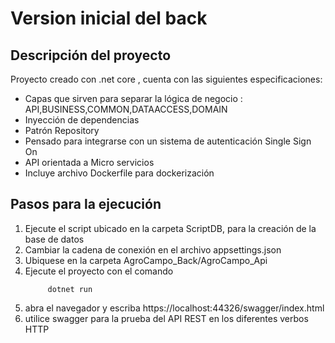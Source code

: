 # Version inicial del back 

## Descripción del proyecto

Proyecto creado con .net core , cuenta con las siguientes especificaciones:
- Capas que sirven para separar la lógica de negocio : API,BUSINESS,COMMON,DATAACCESS,DOMAIN
- Inyección de dependencias
- Patrón Repository
- Pensado para integrarse con un sistema de autenticación Single Sign On
- API orientada a Micro servicios
- Incluye archivo Dockerfile para dockerización


## Pasos para la ejecución

1. Ejecute el script ubicado en la carpeta ScriptDB, para la creación de la base de datos  
1. Cambiar la cadena de conexión en el archivo appsettings.json
1. Ubiquese en la carpeta AgroCampo_Back/AgroCampo_Api
1. Ejecute el proyecto con el comando 
   ~~~ 
		dotnet run
   ~~~
1. abra el navegador y escriba https://localhost:44326/swagger/index.html
1. utilice swagger para la prueba del API REST en los diferentes verbos HTTP
